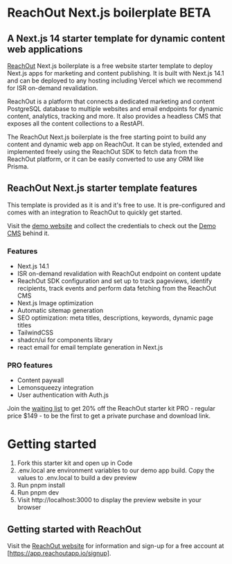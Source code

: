 # ReachOut Next.js boilerplate BETA
## A Next.js 14 starter template for dynamic content web applications
[ReachOut](https://reachoutapp.io) Next.js boilerplate is a free website starter template to deploy Next.js apps for marketing and content publishing. It is built with Next.js 14.1 and can be deployed to any hosting including Vercel which we recommend for ISR on-demand revalidation.

ReachOut is a platform that connects a dedicated marketing and content PostgreSQL database to multiple websites and email endpoints for dynamic content, analytics, tracking and more. It also provides a headless CMS that exposes all the content collections to a RestAPI.

The ReachOut Next.js boilerplate is the free starting point to build any content and dynamic web app on ReachOut. It can be styled, extended and implemented freely using the ReachOut SDK to fetch data from the ReachOut platform, or it can be easily converted to use any ORM like Prisma.

## ReachOut Next.js starter template features
This template is provided as it is and it's free to use.
It is pre-configured and comes with an integration to ReachOut to quickly get started.

Visit the [demo website](https://starter.reachoutapp.io) and collect the credentials to check out the [Demo CMS](https://reachout-demo.reachoutapp.io/) behind it.

### Features
- Next.js 14.1
- ISR on-demand revalidation with ReachOut endpoint on content update
- ReachOut SDK configuration and set up to track pageviews, identify recipients, track events and perform data fetching from the ReachOut CMS
- Next.js Image optimization
- Automatic sitemap generation
- SEO optimization: meta titles, descriptions, keywords, dynamic page titles
- TailwindCSS
- shadcn/ui for components library
- react email for email template generation in Next.js

### PRO features
- Content paywall
- Lemonsqueezy integration
- User authentication with Auth.js

Join the [waiting list](https://reachout.marketing/checkout/buy/4d3dcaca-b968-4c19-8394-ba04ff620897) to get 20% off the ReachOut starter kit PRO - regular price $149 - to be the first to get a private purchase and download link.

# Getting started
1. Fork this starter kit and open up in Code
2. .env.local are environment variables to our demo app build. Copy the values to .env.local to build a dev preview
3. Run pnpm install
4. Run pnpm dev
5. Visit http://localhost:3000 to display the preview website in your browser

## Getting started with ReachOut
Visit the [ReachOut website](https://reachoutapp.io) for information and sign-up for a free account at [https://app.reachoutapp.io/signup].